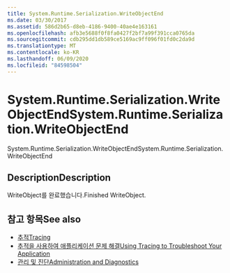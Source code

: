 ```yaml
---
title: System.Runtime.Serialization.WriteObjectEnd
ms.date: 03/30/2017
ms.assetid: 586d2b65-d8eb-4186-9400-40ae4e163161
ms.openlocfilehash: afb3e5688f0f8fa0427f2bf7a99f391cca0765da
ms.sourcegitcommit: cdb295dd1db589ce5169ac9ff096f01fd0c2da9d
ms.translationtype: MT
ms.contentlocale: ko-KR
ms.lasthandoff: 06/09/2020
ms.locfileid: "84598504"
---
```

# <a name="systemruntimeserializationwriteobjectend"></a><span data-ttu-id="bc3b3-102">System.Runtime.Serialization.WriteObjectEnd</span><span class="sxs-lookup"><span data-stu-id="bc3b3-102">System.Runtime.Serialization.WriteObjectEnd</span></span>
<span data-ttu-id="bc3b3-103">System.Runtime.Serialization.WriteObjectEnd</span><span class="sxs-lookup"><span data-stu-id="bc3b3-103">System.Runtime.Serialization.WriteObjectEnd</span></span>  
  
## <a name="description"></a><span data-ttu-id="bc3b3-104">Description</span><span class="sxs-lookup"><span data-stu-id="bc3b3-104">Description</span></span>  
 <span data-ttu-id="bc3b3-105">WriteObject를 완료했습니다.</span><span class="sxs-lookup"><span data-stu-id="bc3b3-105">Finished WriteObject.</span></span>  
  
## <a name="see-also"></a><span data-ttu-id="bc3b3-106">참고 항목</span><span class="sxs-lookup"><span data-stu-id="bc3b3-106">See also</span></span>

- [<span data-ttu-id="bc3b3-107">추적</span><span class="sxs-lookup"><span data-stu-id="bc3b3-107">Tracing</span></span>](index.md)
- [<span data-ttu-id="bc3b3-108">추적을 사용하여 애플리케이션 문제 해결</span><span class="sxs-lookup"><span data-stu-id="bc3b3-108">Using Tracing to Troubleshoot Your Application</span></span>](using-tracing-to-troubleshoot-your-application.md)
- [<span data-ttu-id="bc3b3-109">관리 및 진단</span><span class="sxs-lookup"><span data-stu-id="bc3b3-109">Administration and Diagnostics</span></span>](../index.md)
